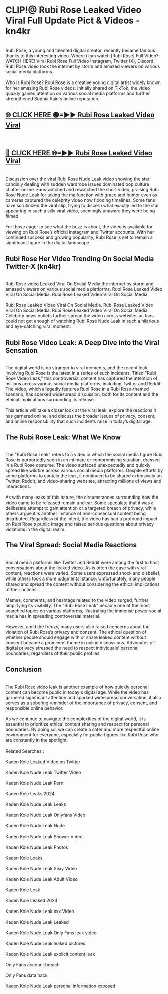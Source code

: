 # CLIP!@ Rubi Rose Leaked Video Viral Full Update Pict & Videos - kn4kr
<br>
Rubi Rose, a young and talented digital creator, recently became famous thanks to this interesting video. Where i can watch [Rubi Rose] Full Video? WATCH HERE! Viral Rubi Rose Full Video Instagram, Twitter (X), Discord. Rubi Rose video took the internet by storm and amazed viewers on various social media platforms.
<br><br>
Who is Rubi Rose? Rubi Rose is a creative young digital artist widely known for her amazing Rubi Rose videos. Initially shared on TikTok, the video quickly gained attention on various social media platforms and further strengthened Sophia Rain's online reputation.
<br>
<h2><a href="https://bestclip.site?title=Rubi_Rose">🌐 CLICK HERE 🟢=►► Rubi Rose Leaked Video Viral</a></h2>
<br>
<h2><a href="https://bestclip.site?title=Rubi_Rose">🔴 CLICK HERE 🌐=►► Rubi Rose Leaked Video Viral</a></h2>
<br>
Discussion over the viral Rubi Rose Nude Leak video showing the star candidly dealing with sudden wardrobe issues dominated pop culture chatter online. Fans watched and rewatched the short video, praising Rubi Rose Nude Leak for taking the malfunction with grace and humor even as cameras captured the celebrity video now flooding timelines. Some fans have scrutinized the viral clip, trying to discern what exactly led to the star appearing in such a silly viral video, seemingly unaware they were being filmed.
<br><br>
For those eager to see what the buzz is about, the video is available for viewing on Rubi Rose’s official Instagram and Twitter accounts. With her continued success and growing popularity, Rubi Rose is set to remain a significant figure in the digital landscape.
<br>
<h2>Rubi Rose Her Video Trending On Social Media Twitter-X (kn4kr)</h2>
<br>
Rubi Rose video Leaked Viral On Social Media the internet by storm and amazed viewers on various social media platforms. Rubi Rose Leaked Video Viral On Social Media. Rubi Rose Leaked Video Viral On Social Media.
<br><br>
Rubi Rose Leaked Video Viral On Social Media. Rubi Rose Leaked Video Viral On Social Media. Rubi Rose Leaked Video Viral On Social Media. Celebrity news outlets further spread the video across websites as fans could not get enough of watching Rubi Rose Nude Leak in such a hilarious and eye-catching viral moment.
<br>
<h2>Rubi Rose Video Leak: A Deep Dive into the Viral Sensation</h2>
<br>
The digital world is no stranger to viral moments, and the recent leak involving Rubi Rose is the latest in a series of such incidents. Titled "Rubi Rose Video Leak," this controversial content has captured the attention of millions across various social media platforms, including Twitter and Reddit. The video, which allegedly features Rubi Rose in a Rubi Rose-themed scenario, has sparked widespread discussion, both for its content and the ethical implications surrounding its release.
<br><br>
This article will take a closer look at the viral leak, explore the reactions it has garnered online, and discuss the broader issues of privacy, consent, and online responsibility that such incidents raise in today’s digital age.
<br>
<h2>The Rubi Rose Leak: What We Know</h2>
<br>
The "Rubi Rose Leak" refers to a video in which the social media figure Rubi Rose is purportedly seen in an intimate or compromising situation, dressed in a Rubi Rose costume. The video surfaced unexpectedly and quickly spread like wildfire across various social media platforms. Despite efforts by some platforms to contain the leak, it continued to be shared extensively on Twitter, Reddit, and video-sharing websites, attracting millions of views and interactions.
<br><br>
As with many leaks of this nature, the circumstances surrounding how the video came to be released remain unclear. Some speculate that it was a deliberate attempt to gain attention or a targeted breach of privacy, while others argue it is another instance of non-consensual content being distributed. Regardless of the intent, the video has had a profound impact on Rubi Rose's public image and raised serious questions about privacy violations in the digital realm.
<br>
<h2>The Viral Spread: Social Media Reactions</h2>
<br>
Social media platforms like Twitter and Reddit were among the first to host conversations about the leaked video. As is often the case with viral content, reactions were varied. Some users expressed shock and disbelief, while others took a more judgmental stance. Unfortunately, many people shared and spread the content without considering the ethical implications of their actions.
<br><br>
Memes, comments, and hashtags related to the video surged, further amplifying its visibility. The "Rubi Rose Leak" became one of the most searched topics on various platforms, illustrating the immense power social media has in spreading controversial material.
<br><br>
However, amid the frenzy, many users also raised concerns about the violation of Rubi Rose’s privacy and consent. The ethical question of whether people should engage with or share leaked content without consent became a prominent theme in online discussions. Advocates of digital privacy stressed the need to respect individuals' personal boundaries, regardless of their public profiles.
<br>
<h2>Conclusion</h2>
<br>
The Rubi Rose video leak is another example of how quickly personal content can become public in today's digital age. While the video has garnered significant attention and sparked widespread conversation, it also serves as a sobering reminder of the importance of privacy, consent, and responsible online behavior.
<br><br>
As we continue to navigate the complexities of the digital world, it is essential to prioritize ethical content sharing and respect for personal boundaries. By doing so, we can create a safer and more respectful online environment for everyone, especially for public figures like Rubi Rose who are constantly in the spotlight.
<br><br>
Related Searches :
<br><br>
Kaden Kole Leaked Video on Twitter
<br><br>
Kaden Kole Nude Leak Twitter Video
<br><br>
Kaden Kole Nude Leak Porn
<br><br>
Kaden Kole Leaks 2024
<br><br>
Kaden Kole Nude Leak Leaks
<br><br>
Kaden Kole Nude Leak Onlyfans Video
<br><br>
Kaden Kole Nude Leak Nude
<br><br>
Kaden Kole Nude Leak Shower Video
<br><br>
Kaden Kole Nude Leak Photos
<br><br>
Kaden Kole Leaks
<br><br>
Kaden Kole Nude Leak Sexy Video
<br><br>
Kaden Kole Nude Leak Adult Video
<br><br>
Kaden Kole Leak
<br><br>
Kaden Kole Leaked 2024
<br><br>
Kaden Kole Nude Leak xxx Video
<br><br>
Kaden Kole Nude Leak Leaked
<br><br>
Kaden Kole Nude Leak Only Fans leak video
<br><br>
Kaden Kole Nude Leak leaked pictures
<br><br>
Kaden Kole Nude Leak explicit content leak
<br><br>
Only Fans account breach
<br><br>
Only Fans data hack
<br><br>
Kaden Kole Nude Leak personal information exposed